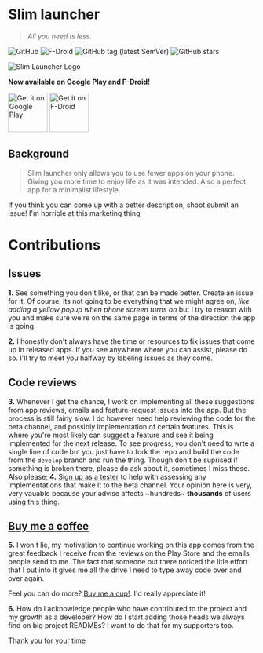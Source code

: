 # Slim launcher
> _All you need is less._

![GitHub](https://img.shields.io/github/license/sduduzog/slim-launcher.svg?style=plastic)
![F-Droid](https://img.shields.io/f-droid/v/com.sduduzog.slimlauncher.svg?style=plastic)
![GitHub tag (latest SemVer)](https://img.shields.io/github/tag/sduduzog/slim-launcher.svg?style=plastic)
![GitHub stars](https://img.shields.io/github/stars/sduduzog/slim-launcher.svg?style=social)

![Slim Launcher Logo](docs/assets/slim-logo.jpg)

**Now available on Google Play and F-Droid!**

[<img src="https://play.google.com/intl/en_us/badges/images/generic/en-play-badge.png"
     alt="Get it on Google Play"
     height="80">](https://play.google.com/store/apps/details?id=com.sduduzog.slimlauncher)
[<img src="https://f-droid.org/badge/get-it-on.png"
     alt="Get it on F-Droid"
     height="80">](https://f-droid.org/packages/com.sduduzog.slimlauncher/)

## Background
>Slim launcher only allows you to use fewer apps on your phone. Giving you more time to enjoy life as it was intended. Also a perfect app for a minimalist lifestyle.

If you think you can come up with a better description, shoot submit an issue! I'm horrible at this marketing thing

# Contributions

## Issues
**1.** See something you don't like, or that can be made better. Create an issue for it. Of course, its not going to be everything that we might agree on, _like adding a yellow popup when phone screen turns on_ but I try to reason with you and make sure we're on the same page in terms of the direction the app is going.

**2.** I honestly don't always have the time or resources to fix issues that come up in released apps. If you see anywhere where you can assist, please do so. I'll try to meet you halfway by labeling issues as they come.

## Code reviews
**3.** Whenever I get the chance, I work on implementing all these suggestions from app reviews, emails and feature-request issues into the app. But the process is still fairly slow. I do however need help reviewing the code for the beta channel, and possibly implementation of certain features. This is where you're most likely can suggest a feature and see it being implemented for the next release. To see progress, you don't need to wrte a single line of code but you just have to fork the repo and build the code from the `develop` branch and run the thing. Though don't be suprised if something is broken there, please do ask about it, sometimes I miss those. Also please;
**4.** [Sign up as a tester](https://play.google.com/apps/testing/com.sduduzog.slimlauncher) to help with assessing any implementations that make it to the beta channel. Your opinion here is very, very vauable because your advise affects ~hundreds~ **thousands** of users using this thing.

## [Buy me a coffee](https://buymeacoff.ee/sduduzog)
**5.** I won't lie, my motivation to continue working on this app comes from the great feedback I receive from the reviews on the Play Store and the emails people send to me. The fact that someone out there noticed the litle effort that I put into it gives me all the drive I need to type away code over and over again.

Feel you can do more? [Buy me a cup!](https://buymeacoff.ee/sduduzog). I'd really appreciate it!

**6.** How do I acknowledge people who have contributed to the project and my growth as a developer? How do I start adding those heads we always find on big project READMEs? I want to do that for my supporters too.

Thank you for your time

